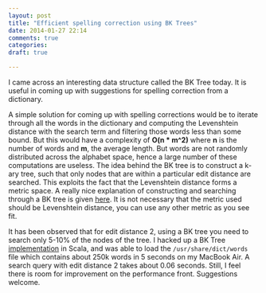 ```yaml
---
layout: post
title: "Efficient spelling correction using BK Trees"
date: 2014-01-27 22:14
comments: true
categories:
draft: true

---
```


I came across an interesting data structure called the BK Tree today. It is useful in coming up with suggestions for spelling correction from a dictionary.

A simple solution for coming up with spelling corrections would be to iterate through all the words in the dictionary and computing the Levenshtein distance with the search term and filtering those words less than some bound. But this would have a complexity of **O(n * m^2)** where **n** is the number of words and **m**, the average length. But words are not randomly distributed across the alphabet space, hence a large number of these computations are useless. The idea behind the BK tree is to construct a k-ary tree, such that only nodes that are within a particular edit distance are searched. This exploits the fact that the Levenshtein distance forms a metric space. A really nice explanation of constructing and searching through a BK tree is given [here](http://nullwords.wordpress.com/2013/03/13/the-bk-tree-a-data-structure-for-spell-checking/). It is not necessary that the metric used should be Levenshtein distance, you can use any other metric as you see fit.

It has been observed that for edit distance 2, using a BK tree you need to search only 5-10% of the nodes of the tree. I hacked up a BK Tree [implementation](https://github.com/vivekn/autocorrect) in Scala, and was able to load the `/usr/share/dict/words` file which contains about 250k words in 5 seconds on my MacBook Air. A search query with edit distance 2 takes about 0.06 seconds. Still, I feel there is room for improvement on the performance front. Suggestions welcome.

<script src="https://gist.github.com/vivekn/8652998.js"></script>
